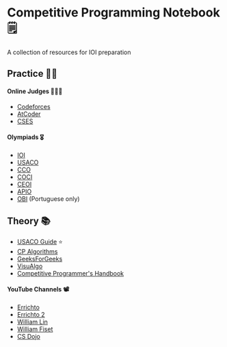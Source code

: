 # Competitive Programming Notebook 🗒️

A collection of resources for IOI preparation

## Practice 🏃‍♂️
#### Online Judges 👨🏻‍⚖️
 - [Codeforces](https://codeforces.com/)
 - [AtCoder](https://atcoder.jp)
 - [CSES](https://cses.fi/problemset/)

#### Olympiads 🎖️
 - [IOI](https://oj.uz/problems/source/22)
 - [USACO](http://www.usaco.org/index.php?page=contests)
 - [CCO](https://dmoj.ca/problems/?category=24&page=3)
 - [COCI](https://oj.uz/problems/source/122)
 - [CEOI](https://oj.uz/problems/source/57)
 - [APIO](https://oj.uz/problems/source/26)
 - [OBI](https://olimpiada.ic.unicamp.br/pratique/p2/) (Portuguese only)

## Theory 📚
 - [USACO Guide](https://usaco.guide) ⭐
 - [CP Algorithms](https://cp-algorithms.com/)
 - [GeeksForGeeks](https://geeksforgeeks.org/)
 - [VisuAlgo](https://visualgo.net/en)
 - [Competitive Programmer's Handbook](https://cses.fi/book/book.pdf)

#### YouTube Channels 📽️
 - [Errichto](https://www.youtube.com/@Errichto)
 - [Errichto 2](https://www.youtube.com/@Errichto2)
 - [William Lin](https://www.youtube.com/@tmwilliamlin168)
 - [William Fiset](https://www.youtube.com/@WilliamFiset-videos)
 - [CS Dojo](https://www.youtube.com/@CSDojo)